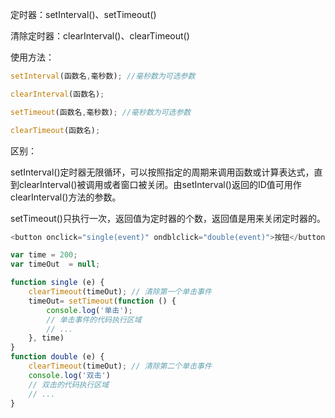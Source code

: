 定时器：setInterval()、setTimeout()

清除定时器：clearInterval()、clearTimeout()

使用方法：

```js
setInterval(函数名,毫秒数); //毫秒数为可选参数

clearInterval(函数名);

setTimeout(函数名,毫秒数); //毫秒数为可选参数

clearTimeout(函数名);
```

区别：

setInterval()定时器无限循环，可以按照指定的周期来调用函数或计算表达式，直到clearInterval()被调用或者窗口被关闭。由setInterval()返回的ID值可用作clearInterval()方法的参数。

setTimeout()只执行一次，返回值为定时器的个数，返回值是用来关闭定时器的。

```js
<button onclick="single(event)" ondblclick="double(event)">按钮</button>

var time = 200;
var timeOut  = null;

function single (e) {
    clearTimeout(timeOut); // 清除第一个单击事件
    timeOut= setTimeout(function () {
        console.log('单击');
        // 单击事件的代码执行区域
        // ...
    }, time)
}
function double (e) {
    clearTimeout(timeOut); // 清除第二个单击事件
    console.log('双击')
    // 双击的代码执行区域
    // ...
}
```

